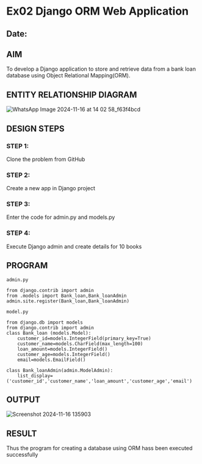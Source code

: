 # Ex02 Django ORM Web Application
## Date: 

## AIM
To develop a Django application to store and retrieve data from a bank loan database using Object Relational Mapping(ORM).

## ENTITY RELATIONSHIP DIAGRAM
![WhatsApp Image 2024-11-16 at 14 02 58_f63f4bcd](https://github.com/user-attachments/assets/199b9115-bb8e-40db-b8ed-399dde0b4e24)



## DESIGN STEPS

### STEP 1:
Clone the problem from GitHub

### STEP 2:
Create a new app in Django project

### STEP 3:
Enter the code for admin.py and models.py

### STEP 4:
Execute Django admin and create details for 10 books

## PROGRAM

```
admin.py

from django.contrib import admin
from .models import Bank_loan,Bank_loanAdmin
admin.site.register(Bank_loan,Bank_loanAdmin)

model.py

from django.db import models
from django.contrib import admin
class Bank_loan (models.Model):
    customer_id=models.IntegerField(primary_key=True)
    customer_name=models.CharField(max_length=100)
    loan_amount=models.IntegerField()
    customer_age=models.IntegerField()
    email=models.EmailField()

class Bank_loanAdmin(admin.ModelAdmin):
    list_display=('customer_id','customer_name','loan_amount','customer_age','email')

```

## OUTPUT

![Screenshot 2024-11-16 135903](https://github.com/user-attachments/assets/542b740f-e425-4332-a7b2-6a1bcc3fbbc9)



## RESULT
Thus the program for creating a database using ORM hass been executed successfully
